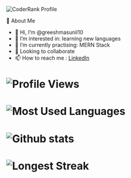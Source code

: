 ![CoderRank Profile](https://cr-ss-service.azurewebsites.net/api/ScreenShot?widget=summary&username=greeshmasunil10&style=--header-bg-color:%23000;--border-radius:10px)

 📖 About Me
- 👋 Hi, I’m @greeshmasunil10
- 👀 I’m interested in: learning new languages
- 🌱 I’m currently practising: MERN Stack
- 💞️ Looking to collaborate
- 📫 How to reach me : [LinkedIn](https://www.linkedin.com/in/greeshma-sunil/)

# ![Profile Views](https://komarev.com/ghpvc/?username=greeshmasunil10&color=blueviolet)
# ![Most Used Languages](https://github-readme-stats.vercel.app/api/top-langs/?username=greeshmasunil10&langs_count=8&layout=compact&theme=panda)
# ![Github stats](https://github-readme-stats.vercel.app/api?username=greeshmasunil10&show_icons=true&theme=material-palenight&include_all_commits=true&hide=issues,prs,contribs)
# ![Longest Streak](https://github-readme-streak-stats.herokuapp.com/?user=greeshmasunil10&theme=bear)

<!---
greeshmasunil10/greeshmasunil10 is a ✨ special ✨ repository because its `README.md` (this file) appears on your GitHub profile.
You can click the Preview link to take a look at your changes.
--->
